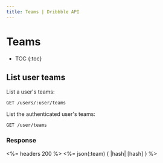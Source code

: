 ```yaml
---
title: Teams | Dribbble API
---
```


# Teams

* TOC
{:toc}

## List user teams

List a user's teams:

    GET /users/:user/teams

List the authenticated user's teams:

    GET /user/teams

### Response

<%= headers 200 %>
<%= json(:team) { |hash| [hash] } %>
